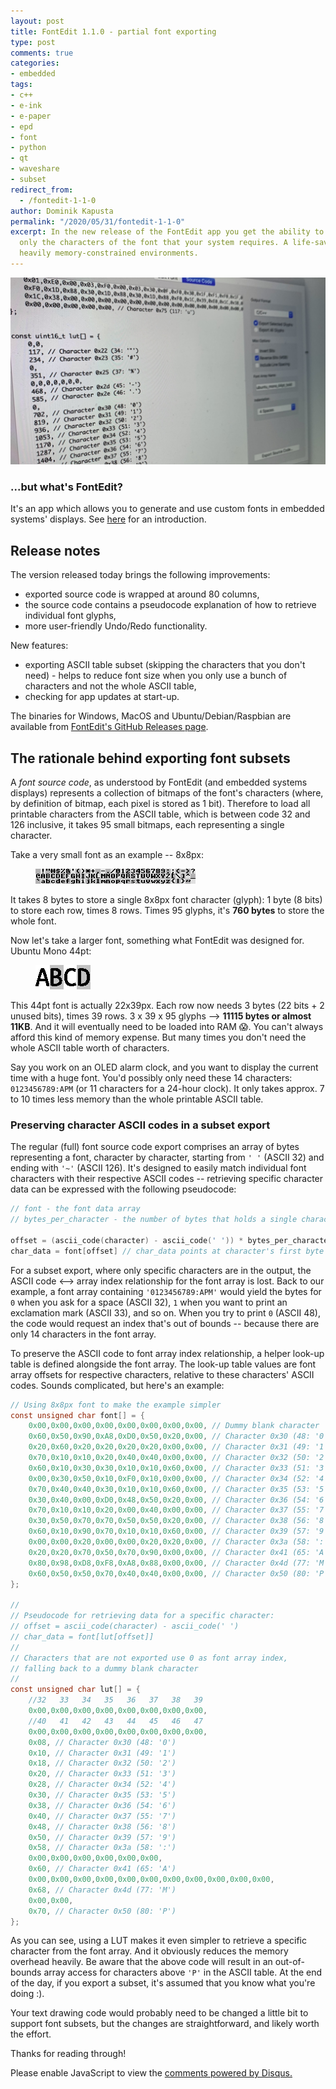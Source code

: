```yaml
---
layout: post
title: FontEdit 1.1.0 - partial font exporting
type: post
comments: true
categories:
- embedded
tags:
- c++
- e-ink
- e-paper
- epd
- font
- python
- qt
- waveshare
- subset
redirect_from:
  - /fontedit-1-1-0
author: Dominik Kapusta
permalink: "/2020/05/31/fontedit-1-1-0"
excerpt: In the new release of the FontEdit app you get the ability to export 
  only the characters of the font that your system requires. A life-saver in
  heavily memory-constrained environments.
---
```


<img class="cover" src="/assets/fontedit-1.1.0/cover.jpg">

### ...but what's FontEdit?

It's an app which allows you to generate and use custom fonts in embedded systems' displays. See [here](/2020/03/20/fontedit) for an introduction.

## Release notes

The version released today brings the following improvements:
* exported source code is wrapped at around 80 columns,
* the source code contains a pseudocode explanation of how to retrieve individual font glyphs,
* more user-friendly Undo/Redo functionality.

New features:
* exporting ASCII table subset (skipping the characters that you don't need) - helps to reduce 
  font size when you only use a bunch of characters and not the whole ASCII table,
* checking for app updates at start-up.

The binaries for Windows, MacOS and Ubuntu/Debian/Raspbian are available from [FontEdit's GitHub Releases page](https://github.com/ayoy/fontedit/releases/v1.1.0).


## The rationale behind exporting font subsets

A _font source code_, as understood by FontEdit (and embedded systems displays) represents
a collection of bitmaps of the font's characters (where, by definition of bitmap, each pixel
is stored as 1 bit). Therefore to load all printable characters from the ASCII table, which is
between code 32 and 126 inclusive, it takes 95 small bitmaps, each representing a single
character.

Take a very small font as an example -- 8x8px:

<figure>
  <a href="/assets/fontedit-1.1.0/font8x8.png">
    <img src="/assets/fontedit-1.1.0/font8x8.png" alt="A generic 8x8px font.">
  </a>
</figure>

It takes 8 bytes to store a single 8x8px font character (glyph): 1 byte (8 bits) to store 
each row, times 8 rows. Times 95 glyphs, it's **760 bytes** to store the whole font.

Now let's take a larger font, something what FontEdit was designed for. Ubuntu Mono 44pt:

<figure>
  <a href="/assets/fontedit-1.1.0/ubuntu44.png">
    <img src="/assets/fontedit-1.1.0/ubuntu44.png" alt="Ubuntu Mono 44pt font.">
  </a>
</figure>

This 44pt font is actually 22x39px. Each row now needs 3 bytes (22 bits + 2 unused bits), 
times 39 rows. 3 x 39 x 95 glyphs --> **11115 bytes or almost 11KB**. And it will eventually
need to be loaded into RAM 😱. You can't always afford this kind of memory expense. But many 
times you don't need the whole ASCII table worth of characters.

Say you work on an OLED alarm clock, and you want to display the current time with a huge font.
You'd possibly only need these 14 characters: `0123456789:APM` (or 11 characters for a 24-hour
clock). It only takes approx. 7 to 10 times less memory than the whole printable ASCII table.

### Preserving character ASCII codes in a subset export

The regular (full) font source code export comprises an array of bytes representing a font,
character by character, starting from `' '` (ASCII 32) and ending with `'~'` (ASCII 126).
It's designed to easily match individual font characters with their respective ASCII codes
-- retrieving specific character data can be expressed with the following pseudocode:

```c
// font - the font data array
// bytes_per_character - the number of bytes that holds a single character

offset = (ascii_code(character) - ascii_code(' ')) * bytes_per_character
char_data = font[offset] // char_data points at character's first byte
```

For a subset export, where only specific characters are in the output, the 
ASCII code <--> array index relationship for the font array is lost. Back to our example,
a font array containing `'0123456789:APM'` would yield the bytes for `0` when you ask for 
a space (ASCII 32), `1` when you want to print an exclamation mark (ASCII 33), and so on.
When you try to print `0` (ASCII 48), the code would request an index that's out of
bounds -- because there are only 14 characters in the font array.

To preserve the ASCII code to font array index relationship, a helper look-up table
is defined alongside the font array. The look-up table values are font array offsets for 
respective characters, relative to these characters' ASCII codes. Sounds complicated, but here's an example:

```c
// Using 8x8px font to make the example simpler
const unsigned char font[] = {
    0x00,0x00,0x00,0x00,0x00,0x00,0x00,0x00, // Dummy blank character
    0x60,0x50,0x90,0xA8,0xD0,0x50,0x20,0x00, // Character 0x30 (48: '0')
    0x20,0x60,0x20,0x20,0x20,0x20,0x00,0x00, // Character 0x31 (49: '1')
    0x70,0x10,0x10,0x20,0x40,0x40,0x00,0x00, // Character 0x32 (50: '2')
    0x60,0x10,0x30,0x30,0x10,0x10,0x60,0x00, // Character 0x33 (51: '3')
    0x00,0x30,0x50,0x10,0xF0,0x10,0x00,0x00, // Character 0x34 (52: '4')
    0x70,0x40,0x40,0x30,0x10,0x10,0x60,0x00, // Character 0x35 (53: '5')
    0x30,0x40,0x00,0xD0,0x48,0x50,0x20,0x00, // Character 0x36 (54: '6')
    0x70,0x10,0x10,0x20,0x00,0x40,0x00,0x00, // Character 0x37 (55: '7')
    0x30,0x50,0x70,0x70,0x50,0x50,0x20,0x00, // Character 0x38 (56: '8')
    0x60,0x10,0x90,0x70,0x10,0x10,0x60,0x00, // Character 0x39 (57: '9')
    0x00,0x00,0x20,0x00,0x00,0x20,0x20,0x00, // Character 0x3a (58: ':')
    0x20,0x20,0x70,0x50,0x70,0x90,0x00,0x00, // Character 0x41 (65: 'A')
    0x80,0x98,0xD8,0xF8,0xA8,0x88,0x00,0x00, // Character 0x4d (77: 'M')
    0x60,0x50,0x50,0x70,0x40,0x40,0x00,0x00, // Character 0x50 (80: 'P')
};

//
// Pseudocode for retrieving data for a specific character:
// offset = ascii_code(character) - ascii_code(' ')
// char_data = font[lut[offset]]
//
// Characters that are not exported use 0 as font array index, 
// falling back to a dummy blank character
//
const unsigned char lut[] = {
    //32   33   34   35   36   37   38   39
    0x00,0x00,0x00,0x00,0x00,0x00,0x00,0x00,
    //40   41   42   43   44   45   46   47
    0x00,0x00,0x00,0x00,0x00,0x00,0x00,0x00,
    0x08, // Character 0x30 (48: '0')
    0x10, // Character 0x31 (49: '1')
    0x18, // Character 0x32 (50: '2')
    0x20, // Character 0x33 (51: '3')
    0x28, // Character 0x34 (52: '4')
    0x30, // Character 0x35 (53: '5')
    0x38, // Character 0x36 (54: '6')
    0x40, // Character 0x37 (55: '7')
    0x48, // Character 0x38 (56: '8')
    0x50, // Character 0x39 (57: '9')
    0x58, // Character 0x3a (58: ':')
    0x00,0x00,0x00,0x00,0x00,0x00,
    0x60, // Character 0x41 (65: 'A')
    0x00,0x00,0x00,0x00,0x00,0x00,0x00,0x00,0x00,0x00,0x00,
    0x68, // Character 0x4d (77: 'M')
    0x00,0x00,
    0x70, // Character 0x50 (80: 'P')
};
```

As you can see, using a LUT makes it even simpler to retrieve a specific character from the
font array. And it obviously reduces the memory overhead heavily. Be aware that the above code
will result in an out-of-bounds array access for characters above `'P'` in the ASCII table.
At the end of the day, if you export a subset, it's assumed that you know what you're doing :).

Your text drawing code would probably need to be changed a little bit to support font subsets,
but the changes are straightforward, and likely worth the effort.

Thanks for reading through!


<div id="disqus_thread"></div>
<script>

/**
*  RECOMMENDED CONFIGURATION VARIABLES: EDIT AND UNCOMMENT THE SECTION BELOW TO INSERT DYNAMIC VALUES FROM YOUR PLATFORM OR CMS.
*  LEARN WHY DEFINING THESE VARIABLES IS IMPORTANT: https://disqus.com/admin/universalcode/#configuration-variables*/

var disqus_config = function () {
this.page.url = 'https://kapusta.cc/2020/05/31/fontedit-1-1-0';  // Replace PAGE_URL with your page's canonical URL variable
this.page.identifier = '2020-05-31-fontedit-1-1-0'; // Replace PAGE_IDENTIFIER with your page's unique identifier variable
};

(function() { // DON'T EDIT BELOW THIS LINE
var d = document, s = d.createElement('script');
s.src = 'https://kapusta-cc.disqus.com/embed.js';
s.setAttribute('data-timestamp', +new Date());
(d.head || d.body).appendChild(s);
})();
</script>
<noscript>Please enable JavaScript to view the <a href="https://disqus.com/?ref_noscript">comments powered by Disqus.</a></noscript>


